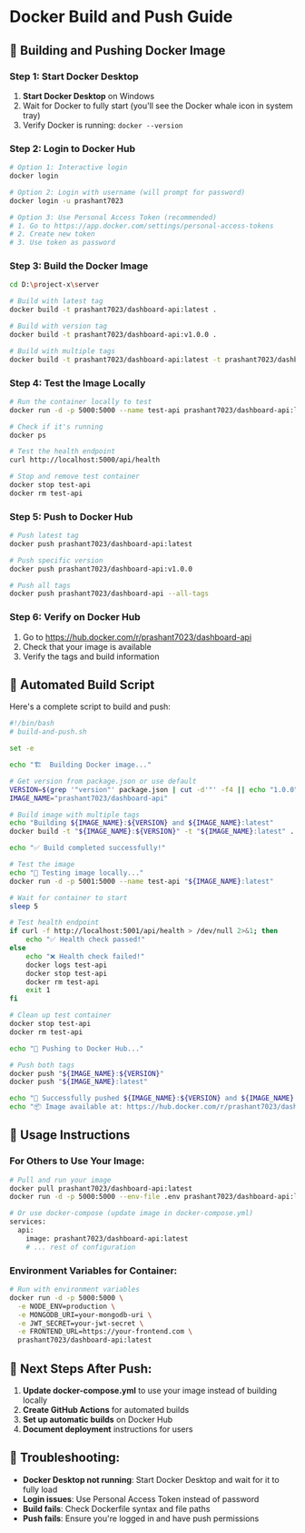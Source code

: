 # Docker Build and Push Guide

## 🐳 Building and Pushing Docker Image

### Step 1: Start Docker Desktop
1. **Start Docker Desktop** on Windows
2. Wait for Docker to fully start (you'll see the Docker whale icon in system tray)
3. Verify Docker is running: `docker --version`

### Step 2: Login to Docker Hub
```bash
# Option 1: Interactive login
docker login

# Option 2: Login with username (will prompt for password)
docker login -u prashant7023

# Option 3: Use Personal Access Token (recommended)
# 1. Go to https://app.docker.com/settings/personal-access-tokens
# 2. Create new token
# 3. Use token as password
```

### Step 3: Build the Docker Image
```bash
cd D:\project-x\server

# Build with latest tag
docker build -t prashant7023/dashboard-api:latest .

# Build with version tag
docker build -t prashant7023/dashboard-api:v1.0.0 .

# Build with multiple tags
docker build -t prashant7023/dashboard-api:latest -t prashant7023/dashboard-api:v1.0.0 .
```

### Step 4: Test the Image Locally
```bash
# Run the container locally to test
docker run -d -p 5000:5000 --name test-api prashant7023/dashboard-api:latest

# Check if it's running
docker ps

# Test the health endpoint
curl http://localhost:5000/api/health

# Stop and remove test container
docker stop test-api
docker rm test-api
```

### Step 5: Push to Docker Hub
```bash
# Push latest tag
docker push prashant7023/dashboard-api:latest

# Push specific version
docker push prashant7023/dashboard-api:v1.0.0

# Push all tags
docker push prashant7023/dashboard-api --all-tags
```

### Step 6: Verify on Docker Hub
1. Go to https://hub.docker.com/r/prashant7023/dashboard-api
2. Check that your image is available
3. Verify the tags and build information

## 🚀 Automated Build Script

Here's a complete script to build and push:

```bash
#!/bin/bash
# build-and-push.sh

set -e

echo "🏗️  Building Docker image..."

# Get version from package.json or use default
VERSION=$(grep '"version"' package.json | cut -d'"' -f4 || echo "1.0.0")
IMAGE_NAME="prashant7023/dashboard-api"

# Build image with multiple tags
echo "Building ${IMAGE_NAME}:${VERSION} and ${IMAGE_NAME}:latest"
docker build -t "${IMAGE_NAME}:${VERSION}" -t "${IMAGE_NAME}:latest" .

echo "✅ Build completed successfully!"

# Test the image
echo "🧪 Testing image locally..."
docker run -d -p 5001:5000 --name test-api "${IMAGE_NAME}:latest"

# Wait for container to start
sleep 5

# Test health endpoint
if curl -f http://localhost:5001/api/health > /dev/null 2>&1; then
    echo "✅ Health check passed!"
else
    echo "❌ Health check failed!"
    docker logs test-api
    docker stop test-api
    docker rm test-api
    exit 1
fi

# Clean up test container
docker stop test-api
docker rm test-api

echo "🚀 Pushing to Docker Hub..."

# Push both tags
docker push "${IMAGE_NAME}:${VERSION}"
docker push "${IMAGE_NAME}:latest"

echo "🎉 Successfully pushed ${IMAGE_NAME}:${VERSION} and ${IMAGE_NAME}:latest"
echo "📦 Image available at: https://hub.docker.com/r/prashant7023/dashboard-api"
```

## 🔧 Usage Instructions

### For Others to Use Your Image:
```bash
# Pull and run your image
docker pull prashant7023/dashboard-api:latest
docker run -d -p 5000:5000 --env-file .env prashant7023/dashboard-api:latest

# Or use docker-compose (update image in docker-compose.yml)
services:
  api:
    image: prashant7023/dashboard-api:latest
    # ... rest of configuration
```

### Environment Variables for Container:
```bash
# Run with environment variables
docker run -d -p 5000:5000 \
  -e NODE_ENV=production \
  -e MONGODB_URI=your-mongodb-uri \
  -e JWT_SECRET=your-jwt-secret \
  -e FRONTEND_URL=https://your-frontend.com \
  prashant7023/dashboard-api:latest
```

## 📝 Next Steps After Push:

1. **Update docker-compose.yml** to use your image instead of building locally
2. **Create GitHub Actions** for automated builds
3. **Set up automatic builds** on Docker Hub
4. **Document deployment** instructions for users

## 🐛 Troubleshooting:

- **Docker Desktop not running**: Start Docker Desktop and wait for it to fully load
- **Login issues**: Use Personal Access Token instead of password
- **Build fails**: Check Dockerfile syntax and file paths
- **Push fails**: Ensure you're logged in and have push permissions
